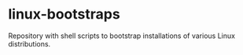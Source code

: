 # linux-bootstraps
Repository with shell scripts to bootstrap installations of various Linux distributions.
